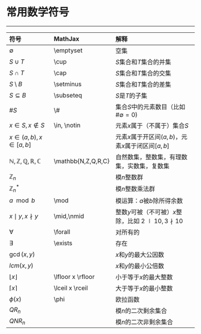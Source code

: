 # 常用数学符号

---

| 符号 | MathJax | 解释 |
| :--- | :--- | :--- |
| $\emptyset$ | \emptyset | 空集 |
| $S\cup T$ |\cup| $S$集合和$T$集合的并集 |
| $S\cap T$ |\cap| $S$集合和$T$集合的交集 |
| $S\setminus B$ |\setminus| $S$集合和$T$集合的差集 |
| $S\subseteq B$ |\subseteq| $S$是$T$的子集 |
| $\#S$ |\\#| 集合$S$中的元素数目（比如$\#\emptyset=0$\) |
| $x\in S, x\notin S$ | \in, \notin | 元素$x$属于（不属于）集合$S$ |
| $x\in(a,b),x\in[a,b]$| |元素$x$属于开区间$(a,b)$，元素$x$属于闭区间$[a,b]$ |
| $\mathbb{N,Z,Q,R,C}$|\mathbb{N,Z,Q,R,C}|自然数集，整数集，有理数集，实数集，复数集|
| $\mathbb{Z}_n$| |模$n$整数群|
| $\mathbb{Z}_n^{*}$| |模$n$整数乘法群|
| $a\mod{b}$| \mod | 模运算：$a$被$b$除所得余数|
| $x\mid y, x\nmid y$|\mid,\nmid | 整数$y$可被（不可被）$x$整除，比如 $2\mid10, 3\nmid10$|
| $\forall$| \forall | 对所有的 |
| $\exists$ | \exists | 存在 |
| $\gcd(x,y)$|  | $x$和$y$的最大公因数|
| $lcm(x,y)$|  | $x$和$y$的最小公倍数|
| $\lfloor x \rfloor$| \lfloor x \rfloor | 小于等于$x$的最大整数 |
| $\lceil x \rceil$| \lceil x \rceil | 大于等于$x$的最小整数 |
| $\phi(x)$|\phi|欧拉函数|
| $QR_n$ | | 模$n$的二次剩余集合 |
| $QNR_n$ | | 模$n$的二次非剩余集合 |
